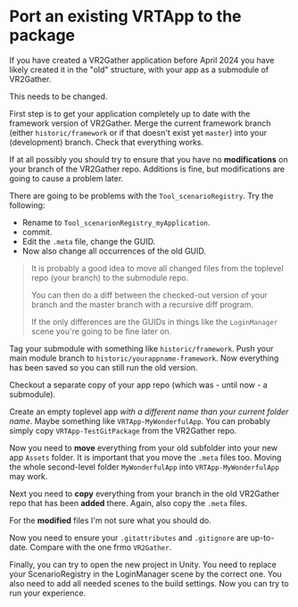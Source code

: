 # Port an existing VRTApp to the package

If you have created a VR2Gather application before April 2024 you have likely created it in the "old" structure, with your app as a submodule of VR2Gather.

This needs to be changed.

First step is to get your application completely up to date with the framework version of VR2Gather. Merge the current framework branch (either `historic/framework` or if that doesn't exist yet `master`) into your (development) branch. Check that everything works.

If at all possibly you should try to ensure that you have no **modifications** on your branch of the VR2Gather repo. Additions is fine, but modifications are going to cause a problem later.

There are going to be problems with the `Tool_scenarioRegistry`. Try the following:

- Rename to `Tool_scenarionRegistry_myApplication`.
- commit.
- Edit the `.meta` file, change the GUID.
- Now also change all occurrences of the old GUID.

> It is probably a good idea to move all changed files from the toplevel repo (your branch) to the submodule repo.
> 
> You can then do a diff between the checked-out version of your branch and the master branch with a recursive diff program.
> 
> If the only differences are the GUIDs in things like the `LoginManager` scene you're going to be fine later on.

Tag your submodule with something like `historic/framework`. Push your main module branch to `historic/yourappname-framework`. Now everything has been saved so you can still run the old version.

Checkout a separate copy of your app repo (which was - until now - a submodule).

Create an empty toplevel app _with a different name than your current folder name_. Maybe something like `VRTApp-MyWonderfulApp`. You can probably simply copy `VRTApp-TestGitPackage` from the VR2Gather repo.

Now you need to **move** everything from your old subfolder into your new app `Assets` folder. It is important that you move the `.meta` files too. Moving the whole second-level folder `MyWonderfulApp` into `VRTApp-MyWonderfulApp` may work.

Next you need to **copy** everything from your branch in the old VR2Gather repo that has been **added** there. Again, also copy the `.meta` files.

For the **modified** files I'm not sure what you should do.

Now you need to ensure your `.gitattributes` and `.gitignore` are up-to-date. Compare with the one frmo `VR2Gather`.

Finally, you can try to open the new project in Unity.
You need to replace your ScenarioRegistry in the LoginManager scene by the correct one. You also need to add all needed scenes to the build settings. Now you can try to run your experience.



